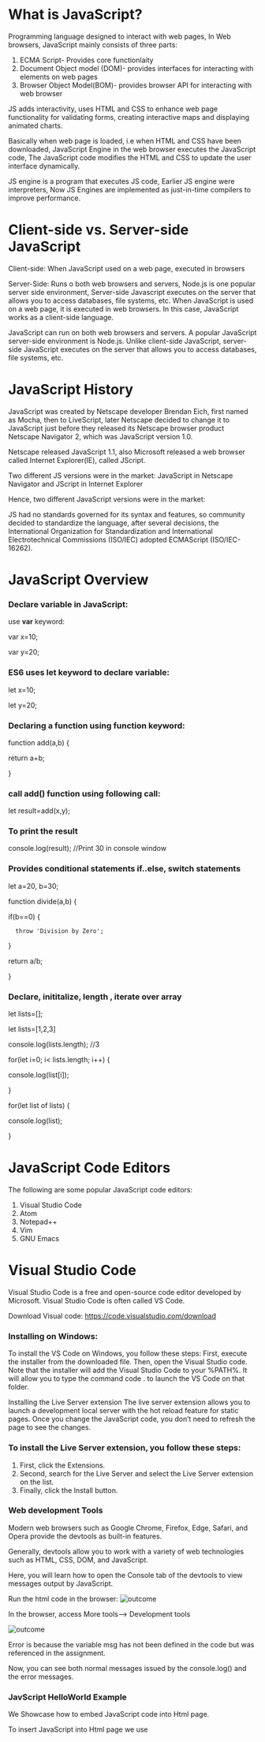 # What is JavaScript?
Programming language designed to interact with web pages, In Web browsers, JavaScript mainly consists of three parts:
1. ECMA Script- Provides core functionlaity
2. Document Object model (DOM)- provides interfaces for interacting with elements on web pages
3. Browser Object Model(BOM)- provides browser API for interacting with web browser

JS adds interactivity, uses HTML and CSS to enhance web page functionality for validating forms, creating interactive maps and displaying animated charts.

Basically when web page is loaded, i.e when HTML and CSS have been downloaded, JavaScript Engine in the web browser executes the JavaScript code, The JavaScript code modifies the HTML and CSS to update the user interface dynamically.

JS engine is a program that executes JS code, Earlier JS engine were interpreters, Now JS Engines are implemented as just-in-time compilers to improve performance.

# Client-side vs. Server-side JavaScript
Client-side: When JavaScript used on a web page, executed in browsers

Server-Side: Runs o both web browsers and servers, Node.js is one popular server side environment, Server-side Javascript executes on the server that allows you to access databases, file systems, etc.
When JavaScript is used on a web page, it is executed in web browsers. In this case, JavaScript works as a client-side language.

JavaScript can run on both web browsers and servers. A popular JavaScript server-side environment is Node.js. Unlike client-side JavaScript, server-side JavaScript executes on the server that allows you to access databases, file systems, etc.

# JavaScript History
JavaScript was created by Netscape developer Brendan Eich, first named as Mocha, then to LiveScript, later Netscape decided to change it to JavaScript just before they released its Netscape browser product Netscape Navigator 2, which was JavaScript version 1.0.

Netscape released JavaScript 1.1, also Microsoft released a web browser called Internet Explorer(IE), called JScript.

Two different JS versions were in the market: JavaScript in Netscape Navigator and JScript in Internet Explorer

Hence, two different JavaScript versions were in the market:

JS had no standards governed for its syntax and features, so community decided to standardize the language, after several decisions, the International Organization for Standardization and International Electrotechnical Commissions (ISO/IEC) adopted ECMAScript (ISO/IEC-16262).

# JavaScript Overview
### Declare variable in JavaScript:
use **var** keyword:

var x=10;

var y=20;

### ES6 uses let keyword to declare variable:
let x=10;

let y=20;

### Declaring a function using function keyword:
function add(a,b) {

return a+b;

}

### call add() function using following call:
let result=add(x,y);

### To print the result
console.log(result); //Print 30 in console window

### Provides conditional statements if..else, switch statements
let a=20, b=30;

function divide(a,b) {

  if(b==0) {
    
      throw 'Division by Zero';
    
  }
  
  return a/b;
  
 }
 
 ### Declare, inititalize, length , iterate over array
 
 let lists=[];
 
 let lists=[1,2,3]
 
 console.log(lists.length); //3
 
 for(let i=0; i< lists.length; i++) {
 
  console.log(list[i]);
  
 }
 
 for(let list of lists) {
 
  console.log(list);
  
 }
 
 # JavaScript Code Editors
 
 The following are some popular JavaScript code editors:
1. Visual Studio Code
2. Atom
3. Notepad++
4. Vim
5. GNU Emacs

# Visual Studio Code
Visual Studio Code is a free and open-source code editor developed by Microsoft. Visual Studio Code is often called VS Code.

Download Visual code: https://code.visualstudio.com/download

### Installing on Windows:
To install the VS Code on Windows, you follow these steps:
First, execute the installer from the downloaded file. Then, open the Visual Studio code. Note that the installer will add the Visual Studio Code to your %PATH%. It will allow you to type the command code . to launch the VS Code on that folder.

Installing the Live Server extension
The live server extension allows you to launch a development local server with the hot reload feature for static pages. Once you change the JavaScript code, you don’t need to refresh the page to see the changes.

### To install the Live Server extension, you follow these steps:
1. First, click the Extensions.
2. Second, search for the Live Server and select the Live Server extension on the list.
3. Finally, click the Install button.

### Web development Tools
Modern web browsers such as Google Chrome, Firefox, Edge, Safari, and Opera provide the devtools as built-in features.

Generally, devtools allow you to work with a variety of web technologies such as HTML, CSS, DOM, and JavaScript.

Here, you will learn how to open the Console tab of the devtools to view messages output by JavaScript.

Run the html code in the browser:
![outcome](./devtools.JPG)

In the browser, access More tools--> Development tools

![outcome](./dev.JPG)

Error is because the variable msg has not been defined in the code but was referenced in the assignment.

Now, you can see both normal messages issued by the console.log() and the error messages. 

### JavScript HelloWorld Example
We Showcase how to embed JavaScript code into Html page.

To insert JavaScript into Html page we use <script> element, which can be used in two ways.
1. Embed JavaScript code in an Html page
2. Referencing an external JavaScript file

1. Embed JavaScript code in an Html Page

Refer to the HelloWorld.html file, double click which triggers HelloWorld messgae in the browser.

![outcome](./01.JPG)

![outcome](./02.JPG)

2. Include an External JavaScript file

Create file with .js extension and place it in directory.

Then use the URL to the JavaScript source code file in the src attribute of the <script> element

app.js file will look like this:

![outcome](./03.JPG)

html file look like this: Create a directory called js and save the html file and import the app.js file in the html file using <script> element as shown.

![outcome](./04.JPG)

![outcome](./02.JPG)

Multiple JavaScript files on a page are interpreted in an oder they appear by the JavaScript engine. For example as shown below
When you have multiple JavaScript files on a page, the JavaScript engine interprets the files in the order that they appear. For example: as shown below, service.js is interpreted first then app.js file.

![outcome](./05.JPG)

Refer to HelloWorld_External_js.html file: 

![outcome](./08.JPG)

![outcome](./09.JPG)

![outcome](./10.JPG)

It is always recommended when you have many external JavaScript files, include them just befor the <body> tag is closed.

### The asynch and defer attributes

To change how browser executes JavaScript files, async and defer attributes of ,script> element is used. Attributes will take effect only on external script files. 

async attribute instructs web browser to execute asynchronously, execution of files doesnot guarntee any order, as in shown below either service.js or app.js can be executed first.

![outcome](./06.JPG)



The defer attribute requests the web browser to execute the script file after the HTML document has been parsed.

![outcome](./07.JPG)

Even though we place the <script> element in the <head> section, the script will wait for the browser to receive the closing tag <html> to start executing.

# Summary
1. Use <script> element to include a JavaScript file in a HTML page.
2. The async attribute of the <script> element instructs the web browser to fetch the JavaScript file in parallel and then parse and execute as soon as the JavaScript file is available.
3. The defer attribute of the <script> element allows the web browser to execute the JavaScript file after the document has been parsed.



